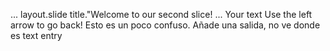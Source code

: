 ...
layout.slide
title."Welcome to our second slice!
...
Your text
Use the left arrow to go back!
Esto es un poco confuso.
Añade una salida, no ve donde es text entry
